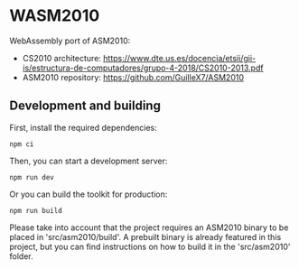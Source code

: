 # WASM2010
WebAssembly port of ASM2010:

- CS2010 architecture: https://www.dte.us.es/docencia/etsii/gii-is/estructura-de-computadores/grupo-4-2018/CS2010-2013.pdf
- ASM2010 repository: https://github.com/GuilleX7/ASM2010

## Development and building

First, install the required dependencies:

```
npm ci
```

Then, you can start a development server:

```
npm run dev
```

Or you can build the toolkit for production:

```
npm run build
```

Please take into account that the project requires an ASM2010 binary to be placed in 'src/asm2010/build'. A prebuilt binary is already featured in this project, but you can find instructions on how to build it in the 'src/asm2010' folder.
